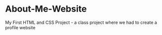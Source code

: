 # About-Me-Website
My First HTML and CSS Project - a class project where we had to create a profile website
